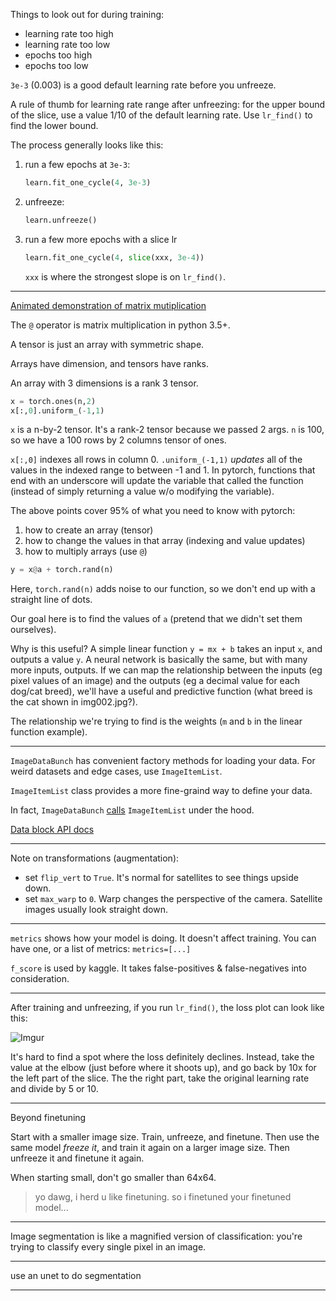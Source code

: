 Things to look out for during training:
- learning rate too high
- learning rate too low
- epochs too high
- epochs too low

`3e-3` (0.003) is a good default learning rate before you unfreeze. 

A rule of thumb for learning rate range after unfreezing: for the upper bound of the slice, use a value 1/10 of the default learning rate. Use `lr_find()` to find the lower bound.

The process generally looks like this:
1. run a few epochs at `3e-3`:
    ```python
    learn.fit_one_cycle(4, 3e-3)
    ```
1. unfreeze:
    ```python
    learn.unfreeze()
    ```
1. run a few more epochs with a slice lr
    ```python
    learn.fit_one_cycle(4, slice(xxx, 3e-4))
    ```
    `xxx` is where the strongest slope is on `lr_find()`.

---

[Animated demonstration of matrix mutiplication](http://matrixmultiplication.xyz/)

The `@` operator is matrix multiplication in python 3.5+.

A tensor is just an array with symmetric shape.

Arrays have dimension, and tensors have ranks.

An array with 3 dimensions is a rank 3 tensor.

```python
x = torch.ones(n,2)
x[:,0].uniform_(-1,1)
```
`x` is a n-by-2 tensor. It's a rank-2 tensor because we passed 2 args. `n` is 100, so we have a 100 rows by 2 columns tensor of ones. 

`x[:,0]` indexes all rows in column 0. `.uniform_(-1,1)` *updates* all of the values in the indexed range to between -1 and 1. In pytorch, functions that end with an underscore will update the variable that called the function (instead of simply returning a value w/o modifying the variable).

The above points cover 95% of what you need to know with pytorch:
1. how to create an array (tensor)
1. how to change the values in that array (indexing and value updates)
1. how to multiply arrays (use `@`)

```python
y = x@a + torch.rand(n)
```
Here, `torch.rand(n)` adds noise to our function, so we don't end up with a straight line of dots.

Our goal here is to find the values of `a` (pretend that we didn't set them ourselves). 

Why is this useful? A simple linear function `y = mx + b` takes an input `x`, and outputs a value `y`. A neural network is basically the same, but with many more inputs, outputs. If we can map the relationship between the inputs (eg pixel values of an image) and the outputs (eg a decimal value for each dog/cat breed), we'll have a useful and predictive function (what breed is the cat shown in img002.jpg?).

The relationship we're trying to find is the weights (`m` and `b` in the linear function example).

---

`ImageDataBunch` has convenient factory methods for loading your data. For weird datasets and edge cases, use `ImageItemList`.

`ImageItemList` class provides a more fine-graind way to define your data.

In fact, `ImageDataBunch` [calls](https://github.com/fastai/fastai/blob/c5e9bace1202ae1c2f50623b921ad52b1da8c1ed/fastai/vision/data.py#L114) `ImageItemList` under the hood.

[Data block API docs](https://docs.fast.ai/data_block.html)

---

Note on transformations (augmentation):
- set `flip_vert` to `True`. It's normal for satellites to see things upside down.
- set `max_warp` to `0`. Warp changes the perspective of the camera. Satellite images usually look straight down.

---

`metrics` shows how your model is doing. It doesn't affect training. You can have one, or a list of metrics: `metrics=[...]`

`f_score` is used by kaggle. It takes false-positives & false-negatives into consideration.

---

After training and unfreezing, if you run `lr_find()`, the loss plot can look like this:

![Imgur](https://i.imgur.com/nlMC4wv.png)

It's hard to find a spot where the loss definitely declines. Instead, take the value at the elbow (just before where it shoots up), and go back by 10x for the left part of the slice. The the right part, take the original learning rate and divide by 5 or 10.

---

Beyond finetuning

Start with a smaller image size. Train, unfreeze, and finetune. Then use the same model *freeze it*, and train it again on a larger image size. Then unfreeze it and finetune it again.

When starting small, don't go smaller than 64x64.

> yo dawg, i herd u like finetuning. so i finetuned your finetuned model...

---

Image segmentation is like a magnified version of classification: you're trying to classify every single pixel in an image.

---

use an unet to do segmentation

---

